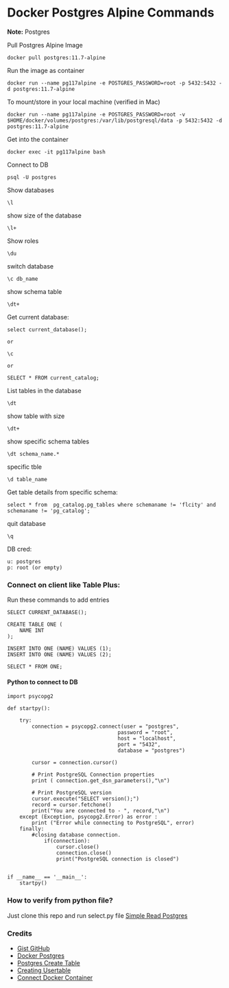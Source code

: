 # Docker Postgres Alpine Commands

**Note:** Postgres



Pull Postgres Alpine Image
```
docker pull postgres:11.7-alpine
```






Run the image as container
```
docker run --name pg117alpine -e POSTGRES_PASSWORD=root -p 5432:5432 -d postgres:11.7-alpine
```


To mount/store in your local machine (verified in Mac)
```
docker run --name pg117alpine -e POSTGRES_PASSWORD=root -v $HOME/docker/volumes/postgres:/var/lib/postgresql/data -p 5432:5432 -d postgres:11.7-alpine
```




Get into the container
```
docker exec -it pg117alpine bash
```




Connect to DB
```
psql -U postgres
```


Show databases
```
\l
```



show size of the database
```
\l+
```



Show roles
```
\du
```



switch database
```
\c db_name
```



show schema table
```
\dt+
```



Get current database:
```
select current_database();

or 

\c

or

SELECT * FROM current_catalog;
```





List tables in the database
```
\dt
```



show table with size
```
\dt+
```



show specific schema tables
```
\dt schema_name.* 
```


specific tble
```
\d table_name
```


Get table details from specific schema:
```
select * from  pg_catalog.pg_tables where schemaname != 'flcity' and schemaname != 'pg_catalog';
```



quit database
```
\q
```


DB cred:
```
u: postgres
p: root (or empty)
```


### Connect on client like Table Plus:

Run these commands to add entries
```
SELECT CURRENT_DATABASE();

CREATE TABLE ONE (
    NAME INT 
);

INSERT INTO ONE (NAME) VALUES (1);
INSERT INTO ONE (NAME) VALUES (2);

SELECT * FROM ONE;
```

#### Python to connect to DB
```
import psycopg2 

def startpy():

    try:
        connection = psycopg2.connect(user = "postgres",
                                    password = "root",
                                    host = "localhost",
                                    port = "5432",
                                    database = "postgres")

        cursor = connection.cursor()
        
        # Print PostgreSQL Connection properties
        print ( connection.get_dsn_parameters(),"\n")
        
        # Print PostgreSQL version
        cursor.execute("SELECT version();")
        record = cursor.fetchone()
        print("You are connected to - ", record,"\n")
    except (Exception, psycopg2.Error) as error :
        print ("Error while connecting to PostgreSQL", error)
    finally:
        #closing database connection.
            if(connection):
                cursor.close()
                connection.close()
                print("PostgreSQL connection is closed")


if __name__ == '__main__':
    startpy()
```


### How to verify from python file?
Just clone this repo and run select.py file
[Simple Read Postgres](https://github.com/rajacsp/simple-read-postgres)


### Credits
* [Gist GitHub](https://gist.github.com/rajasgs/95f5987f94e4389ab76262a61b402864)
* [Docker Postgres](https://hackernoon.com/dont-install-postgres-docker-pull-postgres-bee20e200198)
* [Postgres Create Table](http://www.postgresqltutorial.com/postgresql-create-table/)
* [Creating Usertable](https://medium.com/coding-blocks/creating-user-database-and-adding-access-on-postgresql-8bfcd2f4a91e)
* [Connect Docker Container](https://medium.com/@lvthillo/connect-from-local-machine-to-postgresql-docker-container-f785f00461a7)


